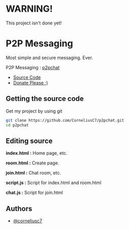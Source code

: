 # WARNING!
This project isn't done yet!
# P2P Messaging

Most simple and secure messaging. Ever.

P2P Messaging : [p2pchat](https://www.github.com/corneliusc7)

- [Source Code](https://github.com/CorneliusC7/p2pchat)
- [Donate Please ;)](https://www.buymeacoffee.com/p2pchat)


## Getting the source code
Get my project by using git

```bash
git clone https://github.com/CorneliusC7/p2pchat.git
cd p2pchat
```


    
## Editing source

**index.html :** Home page, etc.

**room.html :** Create page.

**join.html :** Chat room, etc.

**script.js :** Script for index.html and room.html

**chat.js :** Script for join.html



## Authors

- [@corneliusc7](https://www.github.com/corneliusc7)


